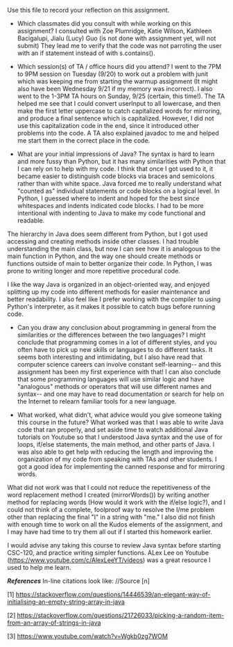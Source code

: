Use this file to record your reflection on this assignment.

- Which classmates did you consult with while working on this assignment?
I consulted with Zoe Plumridge, Katie Wilson, Kathleen Bacigalupi, Jialu (Lucy) Guo (is not done with assignment yet, will not submit)
They lead me to verify that the code was not parroting the user with an if statement instead of with s.contains(). 

- Which session(s) of TA / office hours did you attend?
I went to the 7PM to 9PM session on Tuesday (9/20) to work out a problem with junit which was keeping me from starting the warmup assignment (It might also have been Wednesday 9/21 if my memory was incorrect). I also went to the 1-3PM TA hours on Sunday, 9/25 (certain, this time!).
The TA helped me see that I could convert userInput to all lowercase, and then make the first letter uppercase to catch capitalized words for mirroring, and produce a final sentence which is capitalized. However, I did not use this capitalization code in the end, since it introduced other problems into the code. A TA also explained javadoc to me and helped me start them in the correct place in the code. 

- What are your initial impressions of Java? 
The syntax is hard to learn and more fussy than Python, but it has many similarities with Python that I can rely on to help with my code. I think that once I got used to it, it became easier to distinguish code blocks via braces and semicolons rather than with white space. Java forced me to really understand what "counted as" individual statements or code blocks on a logical level. In Python, I guessed where to indent and hoped for the best since whitespaces and indents indicated code blocks. I had to be more intentional with indenting to Java to make my code functional and readable. 

The hierarchy in Java does seem different from Python, but I got used accessing and creating methods inside other classes. 
I had trouble understanding the main class, but now I can see how it is analogous to the main function in Python, and the way 
one should create methods or functions outside of main to better organize their code. In Python, I was prone to writing longer and more 
repetitive procedural code. 

I like the way Java is organized in an object-oriented way, and enjoyed splitting up my code into different methods for easier maintenance and better readability. I also feel like I prefer working with the compiler to using Python's interpreter, as it makes it possible to catch bugs before running code. 

- Can you draw any conclusion about programming in general from the similarities or the differences between the two languages? 
I might conclude that programming comes in a lot of different styles, and you often have to pick up new skills or 
languages to do different tasks. It seems both interesting and intimidating, but I also have read that computer science careers can involve constant self-learning-- and this assignment has been my first experience with that! I can also conclude that some programming languages will use similar logic and have "analogous" methods or operators that will use different names and syntax-- and one may have to read documentation or search for help on the Internet to relearn familiar tools for a new language.

- What worked, what didn't, what advice would you give someone taking this course in the future?
What worked was that I was able to write Java code that ran properly, and set aside time to watch additional Java tutorials on Youtube 
so that I understood Java syntax and the use of for loops, if/else statements, the main method, and other parts of Java.
I was also able to get help with reducing the length and improving the organization of my code from speaking with TAs and other students. I got a good idea for implementing the canned response and for mirroring words. 

What did not work was that I could not reduce the repetitiveness of the word replacement method I created (mirrorWords()) by writing another method for replacing words (How would it work with the if/else logic?), and I could not think of a complete, foolproof way to resolve the I/me problem other than replacing the final "I" in a string with "me." I also did  not finish with enough time to work on all the Kudos elements of the assignment, and I may have had time to try them all out if I started this homework earlier. 

I would advise any taking this course to review Java syntax before starting CSC-120, and practice writing simpler functions. ALex Lee on Youtube (https://www.youtube.com/c/AlexLeeYT/videos) was a great resource I used to help me learn.


***References*** In-line citations look like: //Source [n]

[1] https://stackoverflow.com/questions/14446539/an-elegant-way-of-initialising-an-empty-string-array-in-java

[2] https://stackoverflow.com/questions/21726033/picking-a-random-item-from-an-array-of-strings-in-java

[3] https://www.youtube.com/watch?v=Wgkb0zg7WOM